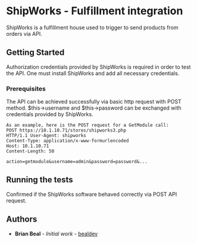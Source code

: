 # ShipWorks - Fulfillment integration

ShipWorks is a fulfillment house used to trigger to send products from orders via API.

## Getting Started

Authorization credentials provided by ShipWorks is required in order to test the API. One must install ShipWorks and add all necessary credentials.

### Prerequisites

The API can be achieved successfully via basic http request with POST method. $this->username and $this->password can be exchanged with credentials provided by ShipWorks.

```
As an example, here is the POST request for a GetModule call:
POST https://10.1.10.71/stores/shipworks3.php
HTTP/1.1 User-Agent: shipworks
Content-Type: application/x-www-formurlencoded
Host: 10.1.10.71
Content-Length: 50

action=getmodule&username=admin&password=password&...
```

## Running the tests

Confirmed if the ShipWorks software behaved correctly via POST API request.

## Authors

* **Brian Beal** - *Initial work* - [bealdev](https://github.com/bealdev)
